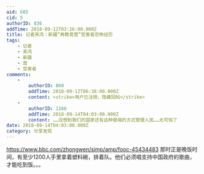 ```yaml
---
aid: 685
cid: 5
authorID: 836
addTime: 2018-09-12T03:26:00.000Z
title: 记者来鸿：新疆“再教育营”受害者恐怖经历
tags:
    - 记者
    - 来鸿
    - 新疆
    - 营
    - 受害者
comments:
    -
        authorID: 860
        addTime: 2018-09-12T06:38:00.000Z
        content: <strike>用户已注销，隐藏回帖</strike>
    -
        authorID: 1166
        addTime: 2018-09-14T04:03:00.000Z
        content: ……没想到我们的国家还有这种极端的方式管理人民……太可怕了
date: 2018-09-14T04:03:00.000Z
category: 分享发现
---
```


https://www.bbc.com/zhongwen/simp/amp/fooc-45434483 那时正是晚饭时间，有至少1200人手里拿着塑料碗，排着队。他们必须唱支持中国政府的歌曲，才能吃到饭。。。
